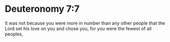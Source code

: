 # Deuteronomy 7:7

It was not because you were more in number than any other people that the Lord set his love on you and chose you, for you were the fewest of all peoples,
